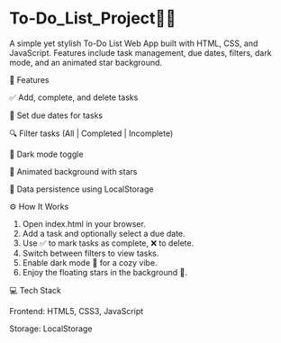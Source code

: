 # To-Do_List_Project🌌✨

A simple yet stylish To-Do List Web App built with HTML, CSS, and JavaScript.
Features include task management, due dates, filters, dark mode, and an animated star background.

🚀 Features

✅ Add, complete, and delete tasks

📅 Set due dates for tasks

🔍 Filter tasks (All | Completed | Incomplete)

🌙 Dark mode toggle

🌌 Animated background with stars

💾 Data persistence using LocalStorage


⚙️ How It Works
1. Open index.html in your browser.
2. Add a task and optionally select a due date.
3. Use ✅ to mark tasks as complete, ❌ to delete.
4. Switch between filters to view tasks.
5. Enable dark mode 🌙 for a cozy vibe.
6. Enjoy the floating stars in the background 🌌.

💻 Tech Stack

Frontend: HTML5, CSS3, JavaScript

Storage: LocalStorage
